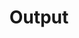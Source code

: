 ---
layout: default
title: Output
parent: Intro to Arduino
nav_order: 1
has_toc: true # on by default
has_children: true
---